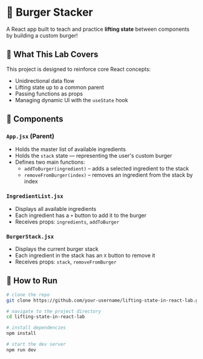 # 🍔 Burger Stacker

A React app built to teach and practice **lifting state** between components by building a custom burger!

## 🧠 What This Lab Covers

This project is designed to reinforce core React concepts:

- Unidirectional data flow
- Lifting state up to a common parent
- Passing functions as props
- Managing dynamic UI with the `useState` hook

## 🔧 Components

### `App.jsx` (Parent)
- Holds the master list of available ingredients
- Holds the `stack` state — representing the user's custom burger
- Defines two main functions:
  - `addToBurger(ingredient)` – adds a selected ingredient to the stack
  - `removeFromBurger(index)` – removes an ingredient from the stack by index

### `IngredientList.jsx`
- Displays all available ingredients
- Each ingredient has a `+` button to add it to the burger
- Receives props: `ingredients`, `addToBurger`

### `BurgerStack.jsx`
- Displays the current burger stack
- Each ingredient in the stack has an `X` button to remove it
- Receives props: `stack`, `removeFromBurger`

## 🚀 How to Run

```bash
# clone the repo
git clone https://github.com/your-username/lifting-state-in-react-lab.git

# navigate to the project directory
cd lifting-state-in-react-lab

# install dependencies
npm install

# start the dev server
npm run dev